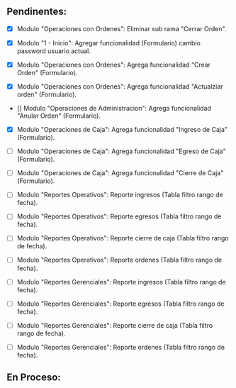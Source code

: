 
## Pendinentes:
- [x] Modulo "Operaciones con Ordenes": Eliminar sub rama "Cerrar Orden".
- [X] Modulo "1 - Inicio": Agregar funcionalidad (Formulario) cambio password usuario actual.

- [X] Modulo "Operaciones con Ordenes": Agrega funcionalidad "Crear Orden" (Formulario).
- [X] Modulo "Operaciones con Ordenes": Agrega funcionalidad "Actualziar orden" (Formulario).

- [] Modulo "Operaciones de Administracion": Agrega funcionalidad "Anular Orden" (Formulario).

- [X] Modulo "Operaciones de Caja": Agrega funcionalidad "Ingreso de Caja" (Formulario).
- [ ] Modulo "Operaciones de Caja": Agrega funcionalidad "Egreso de Caja" (Formulario).
- [ ] Modulo "Operaciones de Caja": Agrega funcionalidad "Cierre de Caja" (Formulario).

- [ ] Modulo "Reportes Operativos": Reporte ingresos (Tabla filtro rango de fecha).
- [ ] Modulo "Reportes Operativos": Reporte egresos (Tabla filtro rango de fecha).
- [ ] Modulo "Reportes Operativos": Reporte cierre de caja (Tabla filtro rango de fecha).
- [ ] Modulo "Reportes Operativos": Reporte ordenes (Tabla filtro rango de fecha).

- [ ] Modulo "Reportes Gerenciales": Reporte ingresos (Tabla filtro rango de fecha).
- [ ] Modulo "Reportes Gerenciales": Reporte egresos (Tabla filtro rango de fecha).
- [ ] Modulo "Reportes Gerenciales": Reporte cierre de caja (Tabla filtro rango de fecha).
- [ ] Modulo "Reportes Gerenciales": Reporte ordenes (Tabla filtro rango de fecha).

## En Proceso:
